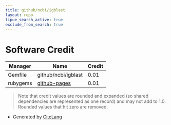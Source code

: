 ```yaml
---
title: github/ncbi/igblast
layout: repo
tipue_search_active: true
exclude_from_search: true
---
```

# Software Credit

|Manager|Name|Credit|
|-------|----|------|
|Gemfile|github/ncbi/igblast|0.01|
|rubygems|[github-pages](https://github.com/github/pages-gem)|0.01|


> Note that credit values are rounded and expanded (so shared dependencies are represented as one record) and may not add to 1.0. Rounded values that hit zero are removed.


- Generated by [CiteLang](https://github.com/vsoch/citelang)
